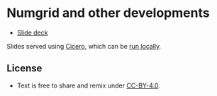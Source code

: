# Numgrid and other developments

- [Slide deck](http://cicero.xyz/v3/remark/0.14.0/github.com/bast/talk-numgrid/main/talk.md/)

Slides served using [Cicero](http://cicero.xyz), which can be [run locally](https://github.com/bast/cicero).


## License

- Text is free to share and remix under [CC-BY-4.0](https://creativecommons.org/licenses/by/4.0/).
